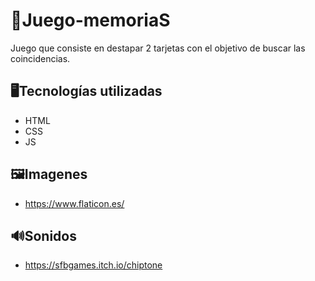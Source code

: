# 🧩Juego-memoriaS
Juego que consiste en destapar 2 tarjetas con el objetivo de buscar las coincidencias.

## 🖥️Tecnologías utilizadas
- HTML
- CSS
- JS

## 🖼️Imagenes 
- https://www.flaticon.es/

## 🔊Sonidos
- https://sfbgames.itch.io/chiptone
